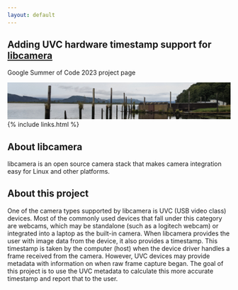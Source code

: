 ```yaml
---
layout: default
---
```



## Adding UVC hardware timestamp support for **[libcamera](https://libcamera.org/)** 
Google Summer of Code 2023 project page

![Banner](assets/astoria.png)
{% include links.html %}


## About libcamera

libcamera is an open source camera stack that makes camera integration easy for Linux and other platforms. 

## About this project

One of the camera types supported by libcamera is UVC (USB video class) devices. Most of the commonly used devices that fall under this category are webcams, which may be standalone (such as a logitech webcam) or integrated into a laptop as the built-in camera. When libcamera provides the user with image data from the device, it also provides a timestamp.  This timestamp is taken by the computer (host) when the device driver handles a frame received from the camera.  However, UVC devices may provide metadata with information on when raw frame capture began.  The goal of this project is to use the UVC metadata to calculate this more accurate timestamp and report that to the user.

